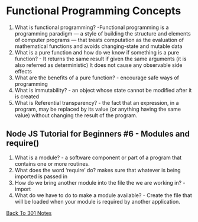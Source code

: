 # Functional Programming Concepts

1. What is functional programming? -Functional programming is a programming paradigm — a style of building the structure and elements of computer programs — that treats computation as the evaluation of mathematical functions and avoids changing-state and mutable data 
2. What is a pure function and how do we know if something is a pure function? - It returns the same result if given the same arguments (it is also referred as deterministic)
It does not cause any observable side effects
3. What are the benefits of a pure function? - encourage safe ways of programming
4. What is immutability? -  an object whose state cannot be modified after it is created
5. What is Referential transparency? -  the fact that an expression, in a program, may be replaced by its value (or anything having the same value) without changing the result of the program.


## Node JS Tutorial for Beginners #6 - Modules and require()

1. What is a module? -  a software component or part of a program that contains one or more routines.
2. What does the word ‘require’ do? makes sure that whatever is being imported is passed in 
3. How do we bring another module into the file the we are working in? - import
4. What do we have to do to make a module available? - Create the file that will be loaded when your module is required by another application.



[Back To 301 Notes](https://stevenrej.github.io/reading-notes/readingnotes301main)